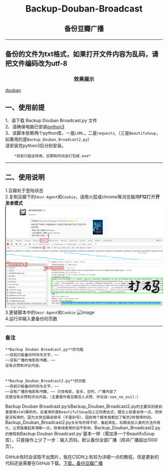 # <p align = "center">Backup-Douban-Broadcast</P>
## <p align = "center">备份豆瓣广播</P>
------------------------------------------------------------------------------

**备份的文件为txt格式，如果打开文件内容为乱码，请把文件编码改为utf-8**
---------------------------------------------------------------------------

### <p align = "center">效果展示</P>
[douban](/rd/douban2_2.png)  


## 一、使用前提<br>

1、请下载 Backup Douban Broadcast.py 文件<br>
2、请确保电脑已安装[python3](https://www.python.org/downloads/release/python-365/)<br>
3、该脚本依赖两个python库，一是`LXML`，二是`requests`,（三是`BeautifuSoup`，如果用的是`Backup_Douban_Broadcast2.py`）  
请安装完python3后分别安装。<br>

		*目前只能这样用，后期有时间会打包成.exe*  

	
---------------------------------------------------------------------------
## 二、使用说明<br>

1.豆瓣处于登陆状态<br>
2.复制豆瓣下的`Uesr-Agent`和`Cookie`，请用火狐或chrome等浏览器用**F12**打开**开发者模式** 
![获取cookie,Uesr-Agent](/rd/text.png)  
3.更替脚本中的`Uesr-Agent`和`Cookie`  ![image](https://github.com/yekingyan/Backup-Douban-Broadcast/blob/master/rd/replace.png)   
4.运行并输入要备份的页数



---------------------------------------------------------------------------
### 备注
	**Backup Douban Broadcast.py**的功能  
	~~目前只能备份时间与文字，~~  
	~~没有广播的电影和书籍，~~  
	没有点赞和评论内容。  


	**Backup_Douban_Broadcast2.py**的功能
	~~目前只能备份时间与文字，~~
	~~没有广播的电影和书籍，~~ 只技电影、音乐、豆列、广播内容了
	还是没有点赞和评论内容。（主要是作者豆瓣没人点赞、评论😅:see_no_evil:）


Backup Douban Broadcast.py`与`Backup_Douban_Broadcast2.py`的主要具别是前者是用xlml解析的，后者用的是BeautifulSoup加上正则表达式，理论上前者会快一点，但快是没有用的，因为太快豆瓣会锁号（不是封号），因些两个脚本我都加了每页2秒暂停时间。
`Backup_Douban_Broadcast2.py`太长写的得不好，看起来乱，后期会加入类的方法作简化，让思路看起来清晰一点。但单纯使用的话不影响，`Backup_Douban_Broadcast2.py`的教程和`Backup Douban Broadcast.py`基本一样（需加多一个BeautifuSoup库），只是操作上少了一步：输入页码，默认备份全部广播（除非广播超出1000页）。  
   
   GitHub有时会读取不出图片，我在CSDN上有较为详细一点的教程，但是更新的代码还是需要在GitHub下载。[下载、备份豆瓣广播 ](https://blog.csdn.net/weixin_42105977/article/details/80384101)